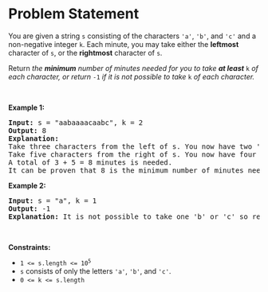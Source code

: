 # Problem Statement

<p>You are given a string <code>s</code> consisting of the characters <code>&#39;a&#39;</code>, <code>&#39;b&#39;</code>, and <code>&#39;c&#39;</code> and a non-negative integer <code>k</code>. Each minute, you may take either the <strong>leftmost</strong> character of <code>s</code>, or the <strong>rightmost</strong> character of <code>s</code>.</p>

<p>Return<em> the <strong>minimum</strong> number of minutes needed for you to take <strong>at least</strong> </em><code>k</code><em> of each character, or return </em><code>-1</code><em> if it is not possible to take </em><code>k</code><em> of each character.</em></p>

<p>&nbsp;</p>
<p><strong class="example">Example 1:</strong></p>

<pre>
<strong>Input:</strong> s = &quot;aabaaaacaabc&quot;, k = 2
<strong>Output:</strong> 8
<strong>Explanation:</strong> 
Take three characters from the left of s. You now have two &#39;a&#39; characters, and one &#39;b&#39; character.
Take five characters from the right of s. You now have four &#39;a&#39; characters, two &#39;b&#39; characters, and two &#39;c&#39; characters.
A total of 3 + 5 = 8 minutes is needed.
It can be proven that 8 is the minimum number of minutes needed.
</pre>

<p><strong class="example">Example 2:</strong></p>

<pre>
<strong>Input:</strong> s = &quot;a&quot;, k = 1
<strong>Output:</strong> -1
<strong>Explanation:</strong> It is not possible to take one &#39;b&#39; or &#39;c&#39; so return -1.
</pre>

<p>&nbsp;</p>
<p><strong>Constraints:</strong></p>

<ul>
	<li><code>1 &lt;= s.length &lt;= 10<sup>5</sup></code></li>
	<li><code>s</code> consists of only the letters <code>&#39;a&#39;</code>, <code>&#39;b&#39;</code>, and <code>&#39;c&#39;</code>.</li>
	<li><code>0 &lt;= k &lt;= s.length</code></li>
</ul>
